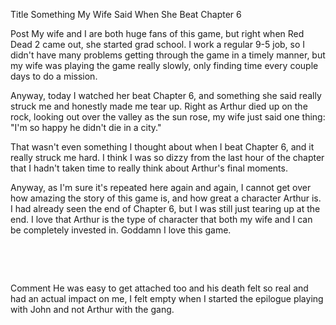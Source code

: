 Title
Something My Wife Said When She Beat Chapter 6

Post
My wife and I are both huge fans of this game, but right when Red Dead 2 came out, she started grad school. I work a regular 9-5 job, so I didn't have many problems getting through the game in a timely manner, but my wife was playing the game really slowly, only finding time every couple days to do a mission.

Anyway, today I watched her beat Chapter 6, and something she said really struck me and honestly made me tear up. Right as Arthur died up on the rock, looking out over the valley as the sun rose, my wife just said one thing: "I'm so happy he didn't die in a city."

That wasn't even something I thought about when I beat Chapter 6, and it really struck me hard. I think I was so dizzy from the last hour of the chapter that I hadn't taken time to really think about Arthur's final moments.

Anyway, as I'm sure it's repeated here again and again, I cannot get over how amazing the story of this game is, and how great a character Arthur is. I had already seen the end of Chapter 6, but I was still just tearing up at the end. I love that Arthur is the type of character that both my wife and I can be completely invested in. Goddamn I love this game.

&#x200B;

&#x200B;

Comment
He was easy to get attached too and his death felt so real and had an actual impact on me, I felt empty when I started the epilogue playing with John and not Arthur with the gang.

